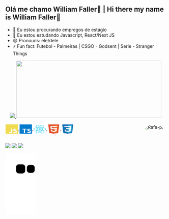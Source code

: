 ## Olá me chamo William Faller👋 | Hi there my name is William Faller👋

- 🔭 Eu estou procurando empregos de estágio
- 🌱 Eu estou estudando Javascript, React/Next JS
- 😄 Pronouns: ele/dele
- ⚡ Fun fact: Futebol - Palmeiras | CSGO - Godsent | Serie - Stranger Things
<div align="center">
  <a href="https://github.com/WilliamFaller">
  <img height="180em" src="https://github-readme-stats.vercel.app/api?username=williamfaller&show_icons=true&theme=dracula&include_all_commits=true&count_private=true"/> <img height="180em" width="456.92px" src="https://github-readme-stats.vercel.app/api/top-langs/?username=williamfaller&layout=compact&theme=dracula"/> 
</div>
<div style="display: inline_block"><br>
  <img align="center" alt="Rafa-Js" height="30" width="40" src="https://raw.githubusercontent.com/devicons/devicon/master/icons/javascript/javascript-plain.svg">
  <img align="center" alt="Rafa-Ts" height="30" width="40" src="https://raw.githubusercontent.com/devicons/devicon/master/icons/typescript/typescript-plain.svg">
  <img align="center" alt="Rafa-React" height="30" width="40" src="https://raw.githubusercontent.com/devicons/devicon/master/icons/react/react-original.svg">
  <img align="center" alt="Rafa-HTML" height="30" width="40" src="https://raw.githubusercontent.com/devicons/devicon/master/icons/html5/html5-original.svg">
  <img align="center" alt="Rafa-CSS" height="30" width="40" src="https://raw.githubusercontent.com/devicons/devicon/master/icons/css3/css3-original.svg">
  <img align="right" alt="Rafa-pic" height="150" style="border-radius:50px;" src="https://c.tenor.com/ZBgQ8ypU6G8AAAAd/ta-vento.gif?width=676&height=676">
</div>
  
  ##
 
<div> 
  <a href="https://instagram.com/rafaballerini" target="_blank"><img src="https://img.shields.io/badge/-Instagram-%23E4405F?style=for-the-badge&logo=instagram&logoColor=white" target="_blank"></a>
  <a href = "mailto:contatorafaballerini@gmail.com"><img src="https://img.shields.io/badge/-Gmail-%23333?style=for-the-badge&logo=gmail&logoColor=white" target="_blank"></a>
  <a href="https://www.linkedin.com/in/rafaella-ballerini-45875016a" target="_blank"><img src="https://img.shields.io/badge/-LinkedIn-%230077B5?style=for-the-badge&logo=linkedin&logoColor=white" target="_blank"></a> 
 
  ![Snake animation](https://github.com/williamfaller/williamfaller/blob/output/github-contribution-grid-snake.svg)
 
</div>
